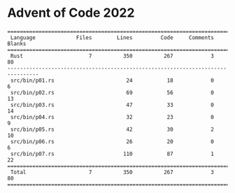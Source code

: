 # Advent of Code 2022

    ================================================================================
     Language             Files        Lines         Code     Comments       Blanks
    ================================================================================
     Rust                     7          350          267            3           80
    --------------------------------------------------------------------------------
     src/bin/p01.rs                       24           18            0            6
     src/bin/p02.rs                       69           56            0           13
     src/bin/p03.rs                       47           33            0           14
     src/bin/p04.rs                       32           23            0            9
     src/bin/p05.rs                       42           30            2           10
     src/bin/p06.rs                       26           20            0            6
     src/bin/p07.rs                      110           87            1           22
    ================================================================================
     Total                    7          350          267            3           80
    ================================================================================
